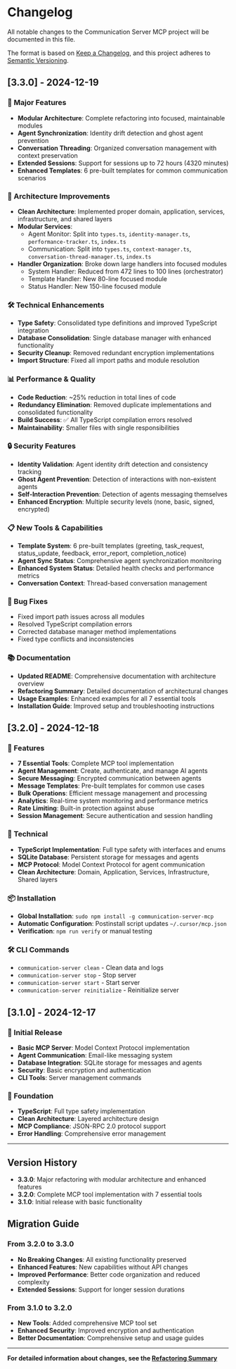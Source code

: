 # Changelog

All notable changes to the Communication Server MCP project will be documented in this file.

The format is based on [Keep a Changelog](https://keepachangelog.com/en/1.0.0/),
and this project adheres to [Semantic Versioning](https://semver.org/spec/v2.0.0.html).

## [3.3.0] - 2024-12-19

### 🚀 Major Features
- **Modular Architecture**: Complete refactoring into focused, maintainable modules
- **Agent Synchronization**: Identity drift detection and ghost agent prevention
- **Conversation Threading**: Organized conversation management with context preservation
- **Extended Sessions**: Support for sessions up to 72 hours (4320 minutes)
- **Enhanced Templates**: 6 pre-built templates for common communication scenarios

### 🔧 Architecture Improvements
- **Clean Architecture**: Implemented proper domain, application, services, infrastructure, and shared layers
- **Modular Services**: 
  - Agent Monitor: Split into `types.ts`, `identity-manager.ts`, `performance-tracker.ts`, `index.ts`
  - Communication: Split into `types.ts`, `context-manager.ts`, `conversation-thread-manager.ts`, `index.ts`
- **Handler Organization**: Broke down large handlers into focused modules
  - System Handler: Reduced from 472 lines to 100 lines (orchestrator)
  - Template Handler: New 80-line focused module
  - Status Handler: New 150-line focused module

### 🛠️ Technical Enhancements
- **Type Safety**: Consolidated type definitions and improved TypeScript integration
- **Database Consolidation**: Single database manager with enhanced functionality
- **Security Cleanup**: Removed redundant encryption implementations
- **Import Structure**: Fixed all import paths and module resolution

### 📊 Performance & Quality
- **Code Reduction**: ~25% reduction in total lines of code
- **Redundancy Elimination**: Removed duplicate implementations and consolidated functionality
- **Build Success**: ✅ All TypeScript compilation errors resolved
- **Maintainability**: Smaller files with single responsibilities

### 🔒 Security Features
- **Identity Validation**: Agent identity drift detection and consistency tracking
- **Ghost Agent Prevention**: Detection of interactions with non-existent agents
- **Self-Interaction Prevention**: Detection of agents messaging themselves
- **Enhanced Encryption**: Multiple security levels (none, basic, signed, encrypted)

### 📋 New Tools & Capabilities
- **Template System**: 6 pre-built templates (greeting, task_request, status_update, feedback, error_report, completion_notice)
- **Agent Sync Status**: Comprehensive agent synchronization monitoring
- **Enhanced System Status**: Detailed health checks and performance metrics
- **Conversation Context**: Thread-based conversation management

### 🐛 Bug Fixes
- Fixed import path issues across all modules
- Resolved TypeScript compilation errors
- Corrected database manager method implementations
- Fixed type conflicts and inconsistencies

### 📚 Documentation
- **Updated README**: Comprehensive documentation with architecture overview
- **Refactoring Summary**: Detailed documentation of architectural changes
- **Usage Examples**: Enhanced examples for all 7 essential tools
- **Installation Guide**: Improved setup and troubleshooting instructions

## [3.2.0] - 2024-12-18

### 🚀 Features
- **7 Essential Tools**: Complete MCP tool implementation
- **Agent Management**: Create, authenticate, and manage AI agents
- **Secure Messaging**: Encrypted communication between agents
- **Message Templates**: Pre-built templates for common use cases
- **Bulk Operations**: Efficient message management and processing
- **Analytics**: Real-time system monitoring and performance metrics
- **Rate Limiting**: Built-in protection against abuse
- **Session Management**: Secure authentication and session handling

### 🔧 Technical
- **TypeScript Implementation**: Full type safety with interfaces and enums
- **SQLite Database**: Persistent storage for messages and agents
- **MCP Protocol**: Model Context Protocol for agent communication
- **Clean Architecture**: Domain, Application, Services, Infrastructure, Shared layers

### 📦 Installation
- **Global Installation**: `sudo npm install -g communication-server-mcp`
- **Automatic Configuration**: Postinstall script updates `~/.cursor/mcp.json`
- **Verification**: `npm run verify` or manual testing

### 🛠️ CLI Commands
- `communication-server clean` - Clean data and logs
- `communication-server stop` - Stop server
- `communication-server start` - Start server
- `communication-server reinitialize` - Reinitialize server

## [3.1.0] - 2024-12-17

### 🚀 Initial Release
- **Basic MCP Server**: Model Context Protocol implementation
- **Agent Communication**: Email-like messaging system
- **Database Integration**: SQLite storage for messages and agents
- **Security**: Basic encryption and authentication
- **CLI Tools**: Server management commands

### 🔧 Foundation
- **TypeScript**: Full type safety implementation
- **Clean Architecture**: Layered architecture design
- **MCP Compliance**: JSON-RPC 2.0 protocol support
- **Error Handling**: Comprehensive error management

---

## Version History

- **3.3.0**: Major refactoring with modular architecture and enhanced features
- **3.2.0**: Complete MCP tool implementation with 7 essential tools
- **3.1.0**: Initial release with basic functionality

## Migration Guide

### From 3.2.0 to 3.3.0
- **No Breaking Changes**: All existing functionality preserved
- **Enhanced Features**: New capabilities without API changes
- **Improved Performance**: Better code organization and reduced complexity
- **Extended Sessions**: Support for longer session durations

### From 3.1.0 to 3.2.0
- **New Tools**: Added comprehensive MCP tool set
- **Enhanced Security**: Improved encryption and authentication
- **Better Documentation**: Comprehensive setup and usage guides

---

**For detailed information about changes, see the [Refactoring Summary](REFACTORING_SUMMARY_V2.md)**
